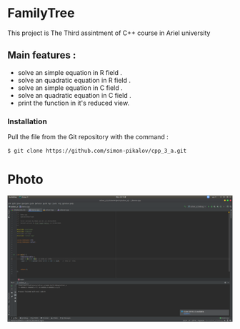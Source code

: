 # FamilyTree
This  project is The Third assintment of C++ course in  Ariel university 
  
 
 Main features : 
  -  
  - solve an simple equation in R field .
  - solve an quadratic equation in R field .
  - solve an simple equation in C field .
  - solve an quadratic equation in C field .
  - print the function in it's  reduced view.

 

  
### Installation



Pull the file from the Git repository with the command : 
```sh
$ git clone https://github.com/simon-pikalov/cpp_3_a.git

```

# Photo
![](photoLib/1.png)



